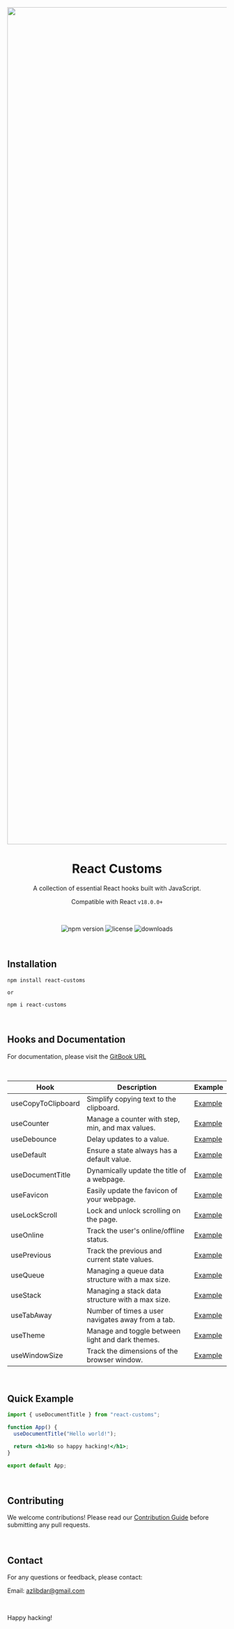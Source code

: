 <div align="center">
  <img width="1920" alt="react-customs-banner" src="https://github.com/azlibdar/react-customs/assets/121456353/c5d7f20f-0482-463b-a39b-62a47c6c5206">

# React Customs

A collection of essential React hooks built with JavaScript.

Compatible with React `v18.0.0+`

<br>

![npm version](https://img.shields.io/npm/v/react-customs.svg)
![license](https://img.shields.io/npm/l/react-customs)
![downloads](https://img.shields.io/npm/dm/react-customs)

</div>

<br>

## Installation

```shell
npm install react-customs

or

npm i react-customs
```

<br>

## Hooks and Documentation

For documentation, please visit the [GitBook URL](https://azlibdar.gitbook.io/react-customs)

<br>

| Hook               | Description                                       | Example                                             |
| ------------------ | ------------------------------------------------- | --------------------------------------------------- |
| useCopyToClipboard | Simplify copying text to the clipboard.           | [Example](https://use-copy-to-clipboard.pages.dev/) |
| useCounter         | Manage a counter with step, min, and max values.  | [Example](https://use-counter.pages.dev/)           |
| useDebounce        | Delay updates to a value.                         | [Example](https://use-theme.pages.dev/)             |
| useDefault         | Ensure a state always has a default value.        | [Example](https://use-default.pages.dev/)           |
| useDocumentTitle   | Dynamically update the title of a webpage.        | [Example](https://use-document-title.pages.dev/)    |
| useFavicon         | Easily update the favicon of your webpage.        | [Example](https://use-favicon.pages.dev/)           |
| useLockScroll      | Lock and unlock scrolling on the page.            | [Example](https://use-lock-scroll.pages.dev/)       |
| useOnline          | Track the user's online/offline status.           | [Example](https://use-online.pages.dev/)            |
| usePrevious        | Track the previous and current state values.      | [Example](https://use-previous.pages.dev/)          |
| useQueue           | Managing a queue data structure with a max size.  | [Example](https://use-queue.pages.dev/)             |
| useStack           | Managing a stack data structure with a max size.  | [Example](https://use-stack.pages.dev/)             |
| useTabAway         | Number of times a user navigates away from a tab. | [Example](https://use-tab-away.pages.dev/)          |
| useTheme           | Manage and toggle between light and dark themes.  | [Example](https://use-theme.pages.dev/)             |
| useWindowSize      | Track the dimensions of the browser window.       | [Example](https://use-window-size.pages.dev/)       |

<br>

## Quick Example

```jsx
import { useDocumentTitle } from "react-customs";

function App() {
  useDocumentTitle("Hello world!");

  return <h1>No so happy hacking!</h1>;
}

export default App;
```

<br>

## Contributing

We welcome contributions! Please read our [Contribution Guide](CONTRIBUTING.md) before submitting any pull requests.

<br>

## Contact

For any questions or feedback, please contact:

Email: azlibdar@gmail.com

<br>

Happy hacking!
